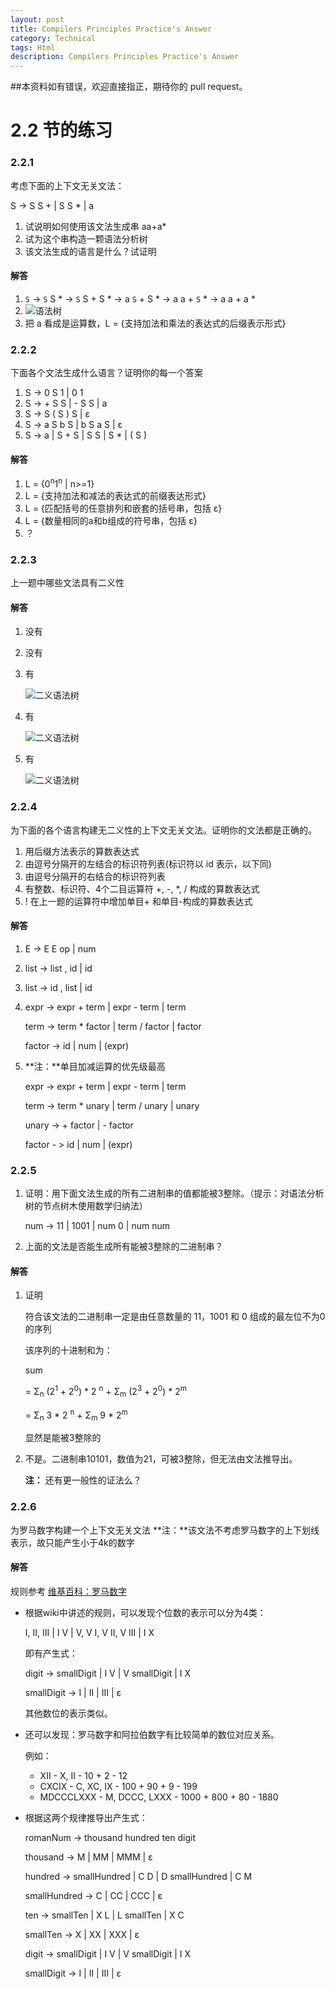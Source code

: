 ```yaml
---
layout: post
title: Compilers Principles Practice's Answer
category: Technical
tags: Html
description: Compilers Principles Practice's Answer
---
```


##本资料如有错误，欢迎直接指正，期待你的 pull request。


# 2.2 节的练习

### 2.2.1

考虑下面的上下文无关文法：

S -> S S + | S S * | a

1. 试说明如何使用该文法生成串 aa+a*
2. 试为这个串构造一颗语法分析树
3. 该文法生成的语言是什么？试证明

#### 解答

1. `S` -> `S` S * -> `S` S + S * -> a `S` + S * -> a a + `S` * -> a a + a *
2. ![语法树](https://raw.github.com/fool2fish/dragon-book-practice-answer/master/ch02/2.2/assets/2.2.1-2.png)
3. 把 a 看成是运算数，L = {支持加法和乘法的表达式的后缀表示形式}

### 2.2.2

下面各个文法生成什么语言？证明你的每一个答案

1.  S -> 0 S 1 | 0 1
2.  S -> + S S | - S S | a
3.  S -> S ( S ) S | ε
4.  S -> a S b S | b S a S | ε
5.  S -> a | S + S | S S | S * | ( S )

#### 解答

1. L = {0<sup>n</sup>1<sup>n</sup> | n>=1}
2. L = {支持加法和减法的表达式的前缀表达形式}
3. L = {匹配括号的任意排列和嵌套的括号串，包括 ε}
4. L = {数量相同的a和b组成的符号串，包括 ε}
5. ？

### 2.2.3

上一题中哪些文法具有二义性

#### 解答

1. 没有
2. 没有
3. 有

   ![二义语法树](https://raw.github.com/fool2fish/dragon-book-practice-answer/master/ch02/2.2/assets/2.2.3-3.png)

4. 有

    ![二义语法树](https://raw.github.com/fool2fish/dragon-book-practice-answer/master/ch02/2.2/assets/2.2.3-4.png)

5. 有

    ![二义语法树](https://raw.github.com/fool2fish/dragon-book-practice-answer/master/ch02/2.2/assets/2.2.3-5.png)

### 2.2.4

为下面的各个语言构建无二义性的上下文无关文法。证明你的文法都是正确的。

1. 用后缀方法表示的算数表达式
2. 由逗号分隔开的左结合的标识符列表(标识符以 id 表示，以下同)
3. 由逗号分隔开的右结合的标识符列表
4. 有整数、标识符、4个二目运算符 +, -, *, / 构成的算数表达式
5. ! 在上一题的运算符中增加单目+ 和单目-构成的算数表达式

#### 解答

1.  E -> E E op | num
2.  list -> list , id | id
3.  list -> id , list | id
4.  expr -> expr + term | expr - term | term

    term -> term * factor | term / factor | factor

    factor -> id | num | (expr)

5.  **注：**单目加减运算的优先级最高

    expr -> expr + term | expr - term | term

    term -> term * unary | term / unary | unary

    unary -> + factor | - factor

    factor - > id | num | (expr)

### 2.2.5

1. 证明：用下面文法生成的所有二进制串的值都能被3整除。（提示：对语法分析树的节点树木使用数学归纳法）

    num -> 11 | 1001 | num 0 | num num

2.  上面的文法是否能生成所有能被3整除的二进制串？

#### 解答

1. 证明

    符合该文法的二进制串一定是由任意数量的 11，1001 和 0 组成的最左位不为0的序列

    该序列的十进制和为：

    sum

    = Σ<sub>n</sub> (2<sup>1</sup> + 2<sup>0</sup>) * 2 <sup>n</sup> + Σ<sub>m</sub> (2<sup>3</sup> + 2<sup>0</sup>) * 2<sup>m</sup>

    = Σ<sub>n</sub> 3 * 2 <sup>n</sup> + Σ<sub>m</sub> 9 * 2<sup>m</sup>

    显然是能被3整除的

2. 不是。二进制串10101，数值为21，可被3整除，但无法由文法推导出。

    **注：** 还有更一般性的证法么？

### 2.2.6

为罗马数字构建一个上下文无关文法
**注：**该文法不考虑罗马数字的上下划线表示，故只能产生小于4k的数字

#### 解答

规则参考 [维基百科：罗马数字](http://zh.wikipedia.org/wiki/%E7%BD%97%E9%A9%AC%E6%95%B0%E5%AD%97)
- 根据wiki中讲述的规则，可以发现个位数的表示可以分为4类：

    I, II, III | I V | V, V I, V II, V III | I X

    即有产生式：

    digit -> smallDigit | I V | V smallDigit | I X

    smallDigit -> I | II | III | ε

    其他数位的表示类似。
- 还可以发现：罗马数字和阿拉伯数字有比较简单的数位对应关系。

    例如：

    - XII - X, II - 10 + 2 - 12
    - CXCIX - C, XC, IX - 100 + 90 + 9 - 199
    - MDCCCLXXX - M, DCCC, LXXX - 1000 + 800 + 80 - 1880

- 根据这两个规律推导出产生式：

    romanNum -> thousand hundred ten digit

    thousand -> M | MM | MMM | ε

    hundred -> smallHundred | C D | D smallHundred | C M

    smallHundred -> C | CC | CCC  | ε

    ten -> smallTen | X L | L smallTen | X C

    smallTen -> X | XX | XXX | ε

    digit -> smallDigit | I V | V smallDigit | I X

    smallDigit -> I | II | III  | ε
